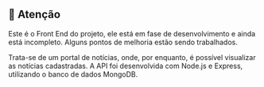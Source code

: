 ## 🚨 Atenção

Este é o Front End do projeto, ele está em fase de desenvolvimento e ainda está incompleto. Alguns pontos de melhoria estão sendo trabalhados.

Trata-se de um portal de notícias, onde, por enquanto, é possível visualizar as notícias cadastradas. A API foi desenvolvida com Node.js e Express, utilizando o banco de dados MongoDB.
